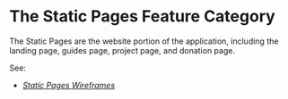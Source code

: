 # The Static Pages Feature Category

The Static Pages are the website portion of the application, including the landing page, guides page, project page, and donation page.

See:

- _[Static Pages Wireframes](wireframes.md)_
